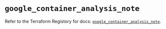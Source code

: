 # `google_container_analysis_note`

Refer to the Terraform Registory for docs: [`google_container_analysis_note`](https://registry.terraform.io/providers/hashicorp/google/4.75.1/docs/resources/container_analysis_note).

